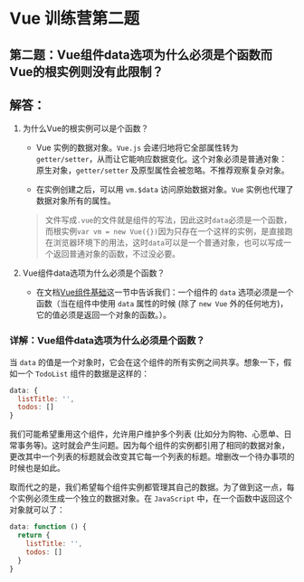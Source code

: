 # Vue 训练营第二题

## 第二题：Vue组件data选项为什么必须是个函数而Vue的根实例则没有此限制？

## 解答：

1. 为什么Vue的根实例可以是个函数？
   - Vue 实例的数据对象。`Vue.js` 会递归地将它全部属性转为 `getter/setter`，从而让它能响应数据变化。这个对象必须是普通对象：原生对象，`getter/setter` 及原型属性会被忽略。不推荐观察复杂对象。

   - 在实例创建之后，可以用 `vm.$data` 访问原始数据对象。`Vue` 实例也代理了数据对象所有的属性。

    >文件写成`.vue`的文件就是组件的写法，因此这时`data`必须是一个函数，而根实例`var vm = new Vue({})`因为只存在一个这样的实例，是直接跑在浏览器环境下的用法，这时`data`可以是一个普通对象，也可以写成一个返回普通对象的函数，不过没必要。

2. Vue组件data选项为什么必须是个函数？
   - 在文档[Vue组件基础](https://cn.vuejs.org/v2/guide/components.html#data-%E5%BF%85%E9%A1%BB%E6%98%AF%E4%B8%80%E4%B8%AA%E5%87%BD%E6%95%B0)这一节中告诉我们：一个组件的 `data` 选项必须是一个函数（当在组件中使用 `data` 属性的时候 (除了 `new Vue` 外的任何地方)，它的值必须是返回一个对象的函数。）。

### 详解：Vue组件data选项为什么必须是个函数？

当 `data` 的值是一个对象时，它会在这个组件的所有实例之间共享。想象一下，假如一个 `TodoList` 组件的数据是这样的：

```js
data: {
  listTitle: '',
  todos: []
}
```
我们可能希望重用这个组件，允许用户维护多个列表 (比如分为购物、心愿单、日常事务等)。这时就会产生问题。因为每个组件的实例都引用了相同的数据对象，更改其中一个列表的标题就会改变其它每一个列表的标题。增删改一个待办事项的时候也是如此。

取而代之的是，我们希望每个组件实例都管理其自己的数据。为了做到这一点，每个实例必须生成一个独立的数据对象。在 `JavaScript` 中，在一个函数中返回这个对象就可以了：

```js
data: function () {
  return {
    listTitle: '',
    todos: []
  }
}
```
